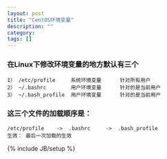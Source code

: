 ```yaml
---
layout: post
title: "CentOS环境变量"
description: ""
category: 
tags: []
---
```


### 在Linux下修改环境变量的地方默认有三个
	1） /etc/profile		系统环境变量		针对所有用户
	2） ~/.bashrc		用户环境变量		针对的是当前用户
	3） ~/.bash_profile	用户环境变量		针对的是当前用户

### 这三个文件的加载顺序是：
	/etc/profile 	-> 	.bashrc		-> 	.bash_profile
	生效： 最后一次加载的生效

{% include JB/setup %}
